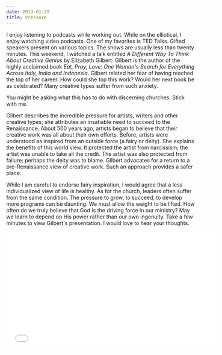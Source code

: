 ```yaml
---
date: 2013-01-29
title: Pressure
---
```


I enjoy listening to podcasts while working out. While on the elliptical, I enjoy watching video podcasts. One of my favorites is TED Talks. Gifted speakers present on various topics. The shows are usually less than twenty minutes. This weekend, I watched  a talk entitled *A Different Way To Think About Creative Genius* by Elizabeth Gilbert. Gilbert is the author of the highly acclaimed book *Eat, Pray, Love: One Woman's Search for Everything Across Italy, India and Indonesia*. Gilbert related her fear of having reached the top of her career. How could she top this work? Would her next book be as celebrated? Many creative types suffer from such anxiety.

You might be asking what this has to do with discerning churches. Stick with me. 

Gilbert describes the incredible pressure for artists, writers and other creative types; she attributes an insatiable need to succeed to the Renaissance. About 500 years ago, artists began to believe that their creative work was all about their own efforts. Before, artists were understood as inspired from an outside force (a fairy or deity). She explains the benefits of this world view. It protected the artist from narcissism; the artist was unable to take all the credit. The artist was also protected from failure; perhaps the deity was to blame. Gilbert advocates for a return to a pre-Renaissance view of creative work. Such an approach provides a safer place.

While I am careful to endorse fairy inspiration, I would agree that a less individualized view of life is healthy. As for the church, leaders often suffer from the same condition. The pressure to grow, to succeed, to develop more programs can be daunting. We must allow the weight to be lifted. How often do we truly believe that God is the driving force in our ministry? May we learn to depend on His power rather than our own ingenuity. Take a few minutes to view Gilbert's presentation. I would love to hear your thoughts.

<iframe width="560" height="315" src="//www.youtube.com/embed/86x-u-tz0MA" frameborder="0" allowfullscreen></iframe>